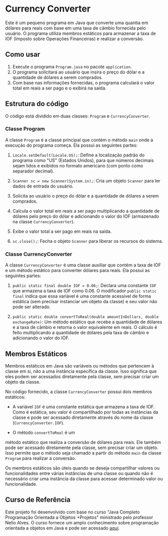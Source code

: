 # Currency Converter

Este é um pequeno programa em Java que converte uma quantia em dólares para reais com base em uma taxa de câmbio fornecida pelo usuário. O programa utiliza membros estáticos para armazenar a taxa de IOF (Imposto sobre Operações Financeiras) e realizar a conversão.

## Como usar

1. Execute o programa `Program.java` no pacote `application`.
2. O programa solicitará ao usuário que insira o preço do dólar e a quantidade de dólares a serem comprados.
3. Com base nas informações fornecidas, o programa calculará o valor total em reais a ser pago e o exibirá na saída.

## Estrutura do código

O código está dividido em duas classes: `Program` e `CurrencyConverter`.

### Classe Program

A classe `Program` é a classe principal que contém o método `main` onde a execução do programa começa. Ela possui as seguintes partes:

1. `Locale.setDefault(Locale.US);`: Define a localização padrão do programa como "US" (Estados Unidos), para que números decimais sejam lidos e exibidos no formato americano (com ponto como separador decimal).

2. `Scanner sc = new Scanner(System.in);`: Cria um objeto `Scanner` para ler dados de entrada do usuário.

3. Solicita ao usuário o preço do dólar e a quantidade de dólares a serem comprados.

4. Calcula o valor total em reais a ser pago multiplicando a quantidade de dólares pelo preço do dólar e adicionando o valor do IOF (armazenado na classe `CurrencyConverter`).

5. Exibe o valor total a ser pago em reais na saída.

6. `sc.close();`: Fecha o objeto `Scanner` para liberar os recursos do sistema.

### Classe CurrencyConverter

A classe `CurrencyConverter` é uma classe auxiliar que contém a taxa de IOF e um método estático para converter dólares para reais. Ela possui as seguintes partes:

1. `public static final double IOF = 0.06;`: Declara uma constante `IOF` que armazena a taxa de IOF como 0.06. O modificador `public static final` indica que essa variável é uma constante acessível de forma estática (sem precisar instanciar um objeto da classe) e seu valor não pode ser alterado.

2. `public static double convertToReal(double amountInDollars, double exchangeRate)`: Um método estático que recebe a quantidade de dólares e a taxa de câmbio e retorna o valor equivalente em reais. O cálculo é feito multiplicando a quantidade de dólares pela taxa de câmbio e adicionando o valor do IOF.

## Membros Estáticos

Membros estáticos em Java são variáveis ou métodos que pertencem à classe em si, não a uma instância específica da classe. Isso significa que eles podem ser acessados diretamente pela classe, sem precisar criar um objeto da classe.

No código fornecido, a classe `CurrencyConverter` possui dois membros estáticos:

- A variável `IOF` é uma constante estática que armazena a taxa de IOF. Como é estática, seu valor é compartilhado por todas as instâncias da classe e pode ser acessado diretamente através do nome da classe (`CurrencyConverter.IOF`).

- O método `convertToReal` é um

 método estático que realiza a conversão de dólares para reais. Ele também pode ser acessado diretamente pela classe, sem precisar criar um objeto. Isso permite que o método seja chamado a partir do método `main` da classe `Program` para realizar a conversão.

Os membros estáticos são úteis quando se deseja compartilhar valores ou funcionalidades entre várias instâncias de uma classe ou quando não é necessário criar uma instância da classe para acessar determinado valor ou funcionalidade.

## Curso de Referência

Este projeto foi desenvolvido com base no curso "Java Completo Programação Orientada a Objetos +Projetos" ministrado pelo professor Nelio Alves. O curso fornece um amplo conhecimento sobre programação orientada a objetos em Java e pode ser acessado [aqui](https://www.udemy.com/course/java-curso-completo/).